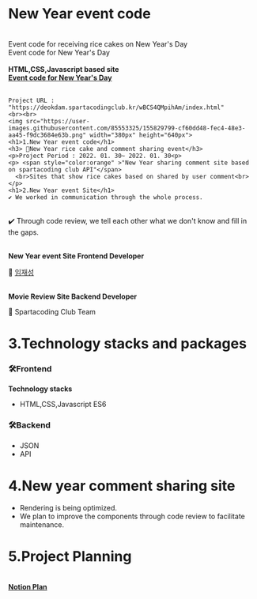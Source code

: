 <!Doctype html>
<html>
  <head>
    <meta charset="utf-8" />
  </head>
  <body>
    <h1>New Year event code</h1>
    <br>Event code for receiving rice cakes on New Year's Day
    <br>Event code for New Year's Day
    <br><br>
    <strong>HTML,CSS,Javascript based site<a href="https://deokdam.spartacodingclub.kr/wBCS4QMpihAm/index.html"><br>Event code for New Year's Day</a></strong>
    <br><br>
     
    Project URL : "https://deokdam.spartacodingclub.kr/wBCS4QMpihAm/index.html"
    <br><br>
    <img src="https://user-images.githubusercontent.com/85553325/155829799-cf60dd48-fec4-48e3-aa45-f9dc3684e63b.png" width="380px" height="640px">
    <h1>1.New Year event code</h1>
    <h3> 📌New Year rice cake and comment sharing event</h3>
    <p>Project Period : 2022. 01. 30~ 2022. 01. 30<p>
    <p> <span style="color:orange" >"New Year sharing comment site based on spartacoding club API"</span>
      <br>Sites that show rice cakes based on shared by user comment<br></p> 
    <h1>2.New Year event Site</h1>
    ✔️ We worked in communication through the whole process.
   <br> ✔️ Through code review, we tell each other what we don't know and fill in the gaps.
   <br><br>
    <p><strong>New Year event Site Frontend Developer</strong></p>
    🌱 <a href = "https://github.com/RookieLim">임재성</a>  
    <br><p><strong>Movie Review Site Backend Developer</strong></p>
    🌱 Spartacoding Club Team</a>  
     <h1>3.Technology stacks and packages</h1>
   <h3>🛠Frontend</h3>
    <strong>Technology stacks</strong>
     <ul>
       <li>HTML,CSS,Javascript ES6</li>
     </ul>  
   <h3>🛠Backend</h3>
     <ul>     
       <li>JSON</li>
       <li>API</li>
    </ul>  
   <h1>4.New year comment sharing site</h1>
    <ul>
      <li>Rendering is being optimized.</li>
      <li>We plan to improve the components through code review to facilitate maintenance.</li>
    </ul>
    <h1>5.Project Planning</h1>
   <br> <strong><a href = "Working">Notion Plan</a></strong>
  </body>
</html> 
 
